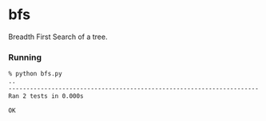 # bfs

Breadth First Search of a tree.

### Running

```bash
% python bfs.py
..
----------------------------------------------------------------------
Ran 2 tests in 0.000s

OK
```